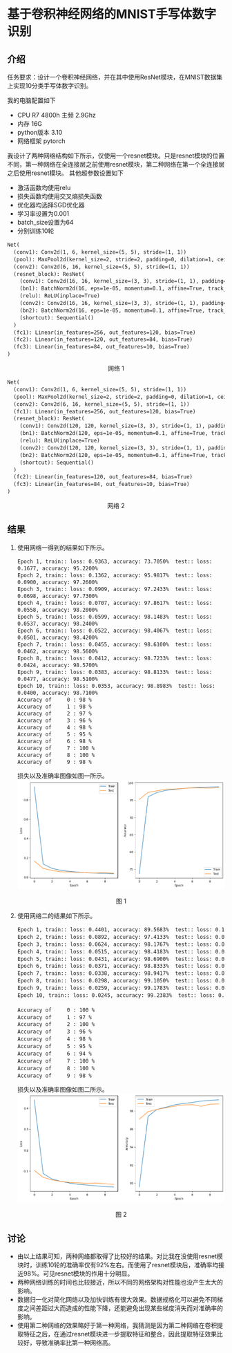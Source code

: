 # 基于卷积神经网络的MNIST手写体数字识别

## 介绍

任务要求：设计一个卷积神经网络，并在其中使用ResNet模块，在MNIST数据集上实现10分类手写体数字识别。

我的电脑配置如下

* CPU R7 4800h 主频 2.9Ghz
* 内存 16G
* python版本 3.10
* 网络框架 pytorch

我设计了两种网络结构如下所示，仅使用一个resnet模块。只是resnet模块的位置不同，第一种网络在全连接层之前使用resnet模块，第二种网络在第一个全连接层之后使用resnet模块。
其他超参数设置如下
* 激活函数均使用relu
* 损失函数均使用交叉熵损失函数
* 优化器均选择SGD优化器
* 学习率设置为0.001
* batch_size设置为64
* 分别训练10轮

```1
Net(
  (conv1): Conv2d(1, 6, kernel_size=(5, 5), stride=(1, 1))
  (pool): MaxPool2d(kernel_size=2, stride=2, padding=0, dilation=1, ceil_mode=False)
  (conv2): Conv2d(6, 16, kernel_size=(5, 5), stride=(1, 1))
  (resnet_block): ResNet(
    (conv1): Conv2d(16, 16, kernel_size=(3, 3), stride=(1, 1), padding=(1, 1), bias=False)
    (bn1): BatchNorm2d(16, eps=1e-05, momentum=0.1, affine=True, track_running_stats=True)
    (relu): ReLU(inplace=True)
    (conv2): Conv2d(16, 16, kernel_size=(3, 3), stride=(1, 1), padding=(1, 1), bias=False)
    (bn2): BatchNorm2d(16, eps=1e-05, momentum=0.1, affine=True, track_running_stats=True)
    (shortcut): Sequential()
  )
  (fc1): Linear(in_features=256, out_features=120, bias=True)
  (fc2): Linear(in_features=120, out_features=84, bias=True)
  (fc3): Linear(in_features=84, out_features=10, bias=True)
)
```
 <center>网络 1</center>


```2
Net(
  (conv1): Conv2d(1, 6, kernel_size=(5, 5), stride=(1, 1))
  (pool): MaxPool2d(kernel_size=2, stride=2, padding=0, dilation=1, ceil_mode=False)
  (conv2): Conv2d(6, 16, kernel_size=(5, 5), stride=(1, 1))
  (fc1): Linear(in_features=256, out_features=120, bias=True)
  (resnet_block): ResNet(
    (conv1): Conv2d(120, 120, kernel_size=(3, 3), stride=(1, 1), padding=(1, 1), bias=False)
    (bn1): BatchNorm2d(120, eps=1e-05, momentum=0.1, affine=True, track_running_stats=True)
    (relu): ReLU(inplace=True)
    (conv2): Conv2d(120, 120, kernel_size=(3, 3), stride=(1, 1), padding=(1, 1), bias=False)
    (bn2): BatchNorm2d(120, eps=1e-05, momentum=0.1, affine=True, track_running_stats=True)
    (shortcut): Sequential()
  )
  (fc2): Linear(in_features=120, out_features=84, bias=True)
  (fc3): Linear(in_features=84, out_features=10, bias=True)
)
```
 <center>网络 2</center>

## 结果


1. 使用网络一得到的结果如下所示。
    ```
    Epoch 1, train:: loss: 0.9363, accuracy: 73.7050%  test:: loss: 0.1677, accuracy: 95.2200%
    Epoch 2, train:: loss: 0.1362, accuracy: 95.9817%  test:: loss: 0.0900, accuracy: 97.2600%
    Epoch 3, train:: loss: 0.0909, accuracy: 97.2433%  test:: loss: 0.0698, accuracy: 97.7300%
    Epoch 4, train:: loss: 0.0707, accuracy: 97.8617%  test:: loss: 0.0558, accuracy: 98.2000%
    Epoch 5, train:: loss: 0.0599, accuracy: 98.1483%  test:: loss: 0.0537, accuracy: 98.2400%
    Epoch 6, train:: loss: 0.0522, accuracy: 98.4067%  test:: loss: 0.0501, accuracy: 98.4200%
    Epoch 7, train:: loss: 0.0455, accuracy: 98.6100%  test:: loss: 0.0462, accuracy: 98.5600%
    Epoch 8, train:: loss: 0.0412, accuracy: 98.7233%  test:: loss: 0.0424, accuracy: 98.5700%
    Epoch 9, train:: loss: 0.0383, accuracy: 98.8133%  test:: loss: 0.0477, accuracy: 98.5100%
    Epoch 10, train:: loss: 0.0353, accuracy: 98.8983%  test:: loss: 0.0400, accuracy: 98.7100%
    Accuracy of     0 : 98 %
    Accuracy of     1 : 98 %
    Accuracy of     2 : 97 %
    Accuracy of     3 : 96 %
    Accuracy of     4 : 98 %
    Accuracy of     5 : 95 %
    Accuracy of     6 : 98 %
    Accuracy of     7 : 100 %
    Accuracy of     8 : 100 %
    Accuracy of     9 : 98 %
    ```

    损失以及准确率图像如图一所示。
    ![](./output-1.png)
     <center>图 1</center>


2. 使用网络二的结果如下所示。
    ```2
    Epoch 1, train:: loss: 0.4401, accuracy: 89.5683%  test:: loss: 0.1036, accuracy: 97.0800%
    Epoch 2, train:: loss: 0.0892, accuracy: 97.4133%  test:: loss: 0.0705, accuracy: 97.9300%
    Epoch 3, train:: loss: 0.0624, accuracy: 98.1767%  test:: loss: 0.0582, accuracy: 98.1700%
    Epoch 4, train:: loss: 0.0515, accuracy: 98.4183%  test:: loss: 0.0513, accuracy: 98.3600%
    Epoch 5, train:: loss: 0.0431, accuracy: 98.6900%  test:: loss: 0.0457, accuracy: 98.5400%
    Epoch 6, train:: loss: 0.0371, accuracy: 98.8333%  test:: loss: 0.0441, accuracy: 98.6800%
    Epoch 7, train:: loss: 0.0338, accuracy: 98.9417%  test:: loss: 0.0422, accuracy: 98.7100%
    Epoch 8, train:: loss: 0.0298, accuracy: 99.1050%  test:: loss: 0.0434, accuracy: 98.5300%
    Epoch 9, train:: loss: 0.0259, accuracy: 99.1783%  test:: loss: 0.0398, accuracy: 98.7500%
    Epoch 10, train:: loss: 0.0245, accuracy: 99.2383%  test:: loss: 0.0370, accuracy: 98.7900%

    Accuracy of     0 : 100 %
    Accuracy of     1 : 97 %
    Accuracy of     2 : 100 %
    Accuracy of     3 : 96 %
    Accuracy of     4 : 98 %
    Accuracy of     5 : 95 %
    Accuracy of     6 : 94 %
    Accuracy of     7 : 100 %
    Accuracy of     8 : 100 %
    Accuracy of     9 : 98 %
    ```
    损失以及准确率图像如图二所示。
    ![](./output-2.png)
     <center>图 2</center>

## 讨论

* 由以上结果可知，两种网络都取得了比较好的结果。对比我在没使用resnet模块时，训练10轮的准确率仅有92%左右。而使用了resnet模块后，准确率均接近98%。可见resnet模块的作用十分明显。
* 两种网络训练的时间也比较接近，所以不同的网络架构对性能也没产生太大的影响。
* 数据归一化对简化网络以及加快训练有很大效果。数据规格化可以避免不同梯度之间差距过大而造成的性能下降，还能避免出现某些梯度消失而对准确率的影响。
* 使用第二种网络的效果略好于第一种网络，我猜测是因为第二种网络在卷积提取特征之后，在通过resnet模块进一步提取特征和整合，因此提取特征效果比较好，导致准确率比第一种网络高。






